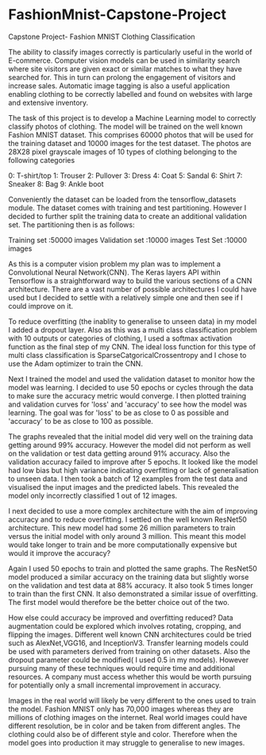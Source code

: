 # FashionMnist-Capstone-Project
Capstone Project- Fashion MNIST Clothing Classification


 The ability to classify images correctly is particularly useful in the world of E-commerce. Computer vision models can be used in similarity search where site visitors are given exact or similar matches to what they have searched for. This in turn can prolong the engagement of visitors and increase sales. Automatic image tagging is also a useful application enabling clothing to be correctly labelled and found on websites with large and extensive inventory.

The task of this project is to develop a Machine Learning model to correctly classify photos of clothing.
The model will be trained on the well known Fashion MNIST dataset. This comprises 60000 photos that will be used for the training dataset and 10000 images for the test dataset. The photos are 28X28 pixel grayscale images of 10 types of clothing belonging to the following categories 

0: T-shirt/top
1: Trouser
2: Pullover
3: Dress
4: Coat
5: Sandal
6: Shirt
7: Sneaker
8: Bag
9: Ankle boot


Conveniently the dataset can be loaded from the tensorflow_datasets module. The dataset comes with training and test partitioning. However I decided to further split the training data to create an additional validation set. The partitioning then is as follows:

Training set :50000 images
Validation set :10000 images
Test Set :10000 images

As this is a computer vision problem my plan was to implement a Convolutional Neural Network(CNN). The Keras layers API within Tensorflow is a straightforward way to build the various sections of a CNN architecture. There are a vast number of possible architectures I could have used but I decided to settle with a relatively simple one and then see if I could improve on it.

To reduce overfitting (the inablity to generalise to unseen data) in my model I added a dropout layer. Also as this was a multi class classification problem with 10 outputs or categories of clothing, I used a softmax activation function as the final step of my CNN. The ideal loss function for this type of multi class classification is SparseCatgoricalCrossentropy and I chose to use the Adam optimizer to train the CNN. 

Next I trained the model and used the validation dataset to monitor how the model was learning. 
I decided to use 50 epochs or cycles through the data to make sure the accuracy metric would converge. I then plotted training and validation curves for 'loss' and 'accuracy' to see how the model was learning. The goal was for 'loss' to be as close to 0 as possible and 'accuracy' to be as close to 100 as possible.

The graphs revealed that the initial model did very well on the training data getting around 99% accuracy. However the model did not perform as well on the validation or test data getting around 91% accuracy. Also the validation accuracy failed to improve after 5 epochs. It looked like the model had low bias but high variance indicating overfitting or lack of generalisation to unseen data.  I then took a batch of 12 examples from the test data and visualised the input images and the predicted labels. This revealed the model only incorrectly classified 1 out of 12 images.

I next decided to use a more complex architecture with the aim of improving accuracy and to reduce overfitting. I settled on the well known ResNet50 architecture. This new model had some 26 million parameters to train versus the initial model with only around 3 million. This meant this model would take longer to train and be more computationally expensive but would it improve the accuracy?

Again I used 50 epochs to train and plotted the same graphs. The ResNet50 model produced a similar accuracy on the training data but slightly worse on the validation and test data at 88% accuracy. It also took 5 times longer to train than the first CNN. It also demonstrated a similar issue of overfitting. The first model would therefore be the better choice out of the two.

How else could accuracy be improved and overfitting reduced? Data augmentation could be explored which involves rotating, cropping, and flipping the images. Different well known CNN architectures could be tried such as AlexNet,VGG16, and InceptionV3. Transfer learning models could be used with parameters derived from training on other datasets. Also the dropout parameter could be modified( I used 0.5 in my models). However pursuing many of these techniques would require time and additional resources. A company must access whether this would be worth pursuing for potentially only a small incremental improvement in accuracy.

Images in the real world will likely be very different to the ones used to train the model. Fashion MNIST only has 70,000 images whereas they are millions of clothing images on the internet. Real world images could have different resolution, be in color and be taken from different angles. The clothing could also be of different style and color. Therefore when the model goes into production it may struggle to generalise to new images.

